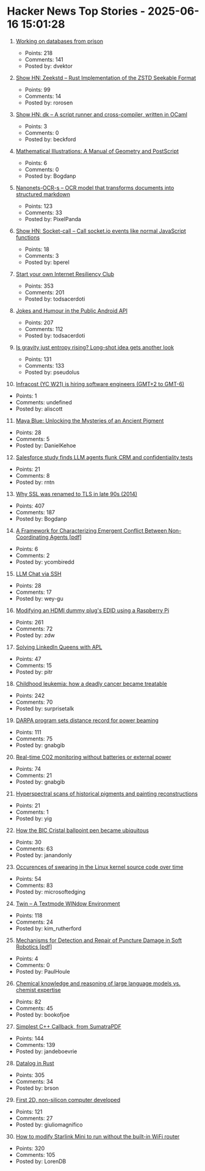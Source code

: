 # Hacker News Top Stories - 2025-06-16 15:01:28

1. [Working on databases from prison](https://turso.tech/blog/working-on-databases-from-prison)
   - Points: 218
   - Comments: 141
   - Posted by: dvektor

2. [Show HN: Zeekstd – Rust Implementation of the ZSTD Seekable Format](https://github.com/rorosen/zeekstd)
   - Points: 99
   - Comments: 14
   - Posted by: rorosen

3. [Show HN: dk – A script runner and cross-compiler, written in OCaml](https://diskuv.com/dk/help/latest/)
   - Points: 3
   - Comments: 0
   - Posted by: beckford

4. [Mathematical Illustrations: A Manual of Geometry and PostScript](https://personal.math.ubc.ca/~cass/graphics/text/www/)
   - Points: 6
   - Comments: 0
   - Posted by: Bogdanp

5. [Nanonets-OCR-s – OCR model that transforms documents into structured markdown](https://huggingface.co/nanonets/Nanonets-OCR-s)
   - Points: 123
   - Comments: 33
   - Posted by: PixelPanda

6. [Show HN: Socket-call – Call socket.io events like normal JavaScript functions](https://github.com/bperel/socket-call)
   - Points: 18
   - Comments: 3
   - Posted by: bperel

7. [Start your own Internet Resiliency Club](https://bowshock.nl/irc/)
   - Points: 353
   - Comments: 201
   - Posted by: todsacerdoti

8. [Jokes and Humour in the Public Android API](https://voxelmanip.se/2025/06/14/jokes-and-humour-in-the-public-android-api/)
   - Points: 207
   - Comments: 112
   - Posted by: todsacerdoti

9. [Is gravity just entropy rising? Long-shot idea gets another look](https://www.quantamagazine.org/is-gravity-just-entropy-rising-long-shot-idea-gets-another-look-20250613/)
   - Points: 131
   - Comments: 133
   - Posted by: pseudolus

10. [Infracost (YC W21) is hiring software engineers (GMT+2 to GMT-6)](https://infracost.io/join-the-team)
   - Points: 1
   - Comments: undefined
   - Posted by: aliscott

11. [Maya Blue: Unlocking the Mysteries of an Ancient Pigment](https://www.mexicolore.co.uk/maya/home/maya-blue-unlocking-the-mysteries-of-an-ancient-pigment)
   - Points: 28
   - Comments: 5
   - Posted by: DanielKehoe

12. [Salesforce study finds LLM agents flunk CRM and confidentiality tests](https://www.theregister.com/2025/06/16/salesforce_llm_agents_benchmark/)
   - Points: 21
   - Comments: 8
   - Posted by: rntn

13. [Why SSL was renamed to TLS in late 90s (2014)](https://tim.dierks.org/2014/05/security-standards-and-name-changes-in.html)
   - Points: 407
   - Comments: 187
   - Posted by: Bogdanp

14. [A Framework for Characterizing Emergent Conflict Between Non-Coordinating Agents [pdf]](https://paperclipmaximizer.ai/Unaware_Adversaries.pdf)
   - Points: 6
   - Comments: 2
   - Posted by: ycombiredd

15. [LLM Chat via SSH](https://github.com/ccbikai/ssh-ai-chat)
   - Points: 28
   - Comments: 17
   - Posted by: wey-gu

16. [Modifying an HDMI dummy plug's EDID using a Raspberry Pi](https://www.downtowndougbrown.com/2025/06/modifying-an-hdmi-dummy-plugs-edid-using-a-raspberry-pi/)
   - Points: 261
   - Comments: 72
   - Posted by: zdw

17. [Solving LinkedIn Queens with APL](https://pitr.ca/2025-06-14-queens)
   - Points: 47
   - Comments: 15
   - Posted by: pitr

18. [Childhood leukemia: how a deadly cancer became treatable](https://ourworldindata.org/childhood-leukemia-treatment-history)
   - Points: 242
   - Comments: 70
   - Posted by: surprisetalk

19. [DARPA program sets distance record for power beaming](https://www.darpa.mil/news/2025/darpa-program-distance-record-power-beaming)
   - Points: 111
   - Comments: 75
   - Posted by: gnabgib

20. [Real-time CO2 monitoring without batteries or external power](https://news.kaist.ac.kr/newsen/html/news/?mode=V&mng_no=47450)
   - Points: 74
   - Comments: 21
   - Posted by: gnabgib

21. [Hyperspectral scans of historical pigments and painting reconstructions](https://github.com/rubenwiersma/painting_tools)
   - Points: 21
   - Comments: 1
   - Posted by: yig

22. [How the BIC Cristal ballpoint pen became ubiquitous](https://www.openculture.com/2025/06/how-the-bic-cristal-ballpoint-pen-became-the-most-successful-product-in-history.html)
   - Points: 30
   - Comments: 63
   - Posted by: janandonly

23. [Occurences of swearing in the Linux kernel source code over time](https://www.vidarholen.net/contents/wordcount/#fuck*,shit*,damn*,idiot*,retard*,crap*)
   - Points: 54
   - Comments: 83
   - Posted by: microsoftedging

24. [Twin – A Textmode WINdow Environment](https://github.com/cosmos72/twin)
   - Points: 118
   - Comments: 24
   - Posted by: kim_rutherford

25. [Mechanisms for Detection and Repair of Puncture Damage in Soft Robotics [pdf]](https://smr.unl.edu/papers/Krings_et_al-2025-ICRA.pdf)
   - Points: 4
   - Comments: 0
   - Posted by: PaulHoule

26. [Chemical knowledge and reasoning of large language models vs. chemist expertise](https://www.nature.com/articles/s41557-025-01815-x)
   - Points: 82
   - Comments: 45
   - Posted by: bookofjoe

27. [Simplest C++ Callback, from SumatraPDF](https://blog.kowalczyk.info/a-stsj/simplest-c-callback-from-sumatrapdf.html)
   - Points: 144
   - Comments: 139
   - Posted by: jandeboevrie

28. [Datalog in Rust](https://github.com/frankmcsherry/blog/blob/master/posts/2025-06-03.md)
   - Points: 305
   - Comments: 34
   - Posted by: brson

29. [First 2D, non-silicon computer developed](https://www.psu.edu/news/research/story/worlds-first-2d-non-silicon-computer-developed)
   - Points: 121
   - Comments: 27
   - Posted by: giuliomagnifico

30. [How to modify Starlink Mini to run without the built-in WiFi router](https://olegkutkov.me/2025/06/15/how-to-modify-starlink-mini-to-run-without-the-built-in-wifi-router/)
   - Points: 320
   - Comments: 105
   - Posted by: LorenDB

